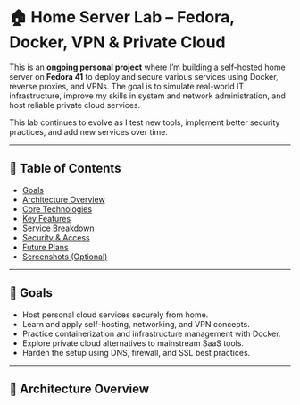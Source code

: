 # 🏠 Home Server Lab – Fedora, Docker, VPN & Private Cloud

This is an **ongoing personal project** where I’m building a self-hosted home server on **Fedora 41** to deploy and secure various services using Docker, reverse proxies, and VPNs. The goal is to simulate real-world IT infrastructure, improve my skills in system and network administration, and host reliable private cloud services.

This lab continues to evolve as I test new tools, implement better security practices, and add new services over time.

---

## 📌 Table of Contents

- [Goals](#goals)
- [Architecture Overview](#architecture-overview)
- [Core Technologies](#core-technologies)
- [Key Features](#key-features)
- [Service Breakdown](#service-breakdown)
- [Security & Access](#security--access)
- [Future Plans](#future-plans)
- [Screenshots (Optional)](#screenshots-optional)

---

## 🎯 Goals

- Host personal cloud services securely from home.
- Learn and apply self-hosting, networking, and VPN concepts.
- Practice containerization and infrastructure management with Docker.
- Explore private cloud alternatives to mainstream SaaS tools.
- Harden the setup using DNS, firewall, and SSL best practices.

---

## 🧩 Architecture Overview

